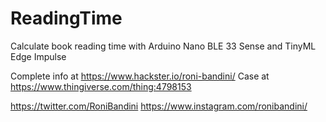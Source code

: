 # ReadingTime
Calculate book reading time with Arduino Nano BLE 33 Sense and TinyML Edge Impulse

Complete info at https://www.hackster.io/roni-bandini/
Case at https://www.thingiverse.com/thing:4798153 

https://twitter.com/RoniBandini
https://www.instagram.com/ronibandini/

